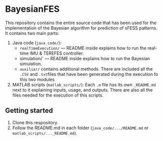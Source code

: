 # BayesianFES
This repository contains the entire source code that has been used for the implementation of the Bayesian algorithm for prediction of sFESS patterns. It contains two main parts:
  1. Java code (`java_code/`):
     - `realTimeExecution/` — README inside explains how to run the real-time IMU & TEREFES       controller.
     - simulation/` — README inside explains how to run the Bayesian simulation.
     - `auxiliar/` contains additional methods.
There are included all the `.CSV` and `.txt`files that have been generated during the execution fo this two modules
  3. MATLAB scripts (`matlab_scripts/`):
  Each `.m` file has its own `_README.md` next to it explaining inputs, usage, and outputs. There are also all the files needed for the execution of this scripts.
  

## Getting started
  1. Clone this respository.
  2. Follow the README.md in each folder (`java_code/.../README.md` or `matlab_scripts/..._README.md`).  
